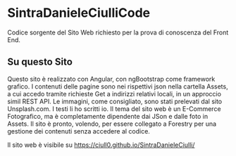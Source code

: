 # SintraDanieleCiulliCode

Codice sorgente del Sito Web richiesto per la prova di conoscenza del Front End.

## Su questo Sito

Questo sito è realizzato con Angular, con ngBootstrap come framework grafico. I contenuti delle pagine sono nei rispettivi json nella cartella Assets, a cui accedo tramite richieste Get a indirizzi relativi locali, in un approccio simil REST API. 
Le immagini, come consigliato, sono stati prelevati dal sito Unsplash.com. 
I testi li ho scritti io. 
Il tema del sito web è un E-Commerce Fotografico, ma è completamente dipendente dai JSon e dalle foto in Assets.
Il sito è pronto, volendo, per essere collegato a Forestry per una gestione dei contenuti senza accedere al codice.

Il sito web è visibile su https://ciull0.github.io/SintraDanieleCiulli/

